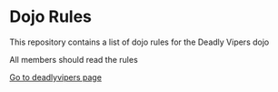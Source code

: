 Dojo Rules
==========

This repository contains a list of dojo rules for the Deadly Vipers dojo

All members should read the rules

[Go to deadlyvipers page](https://github.com/deadlyvipers)